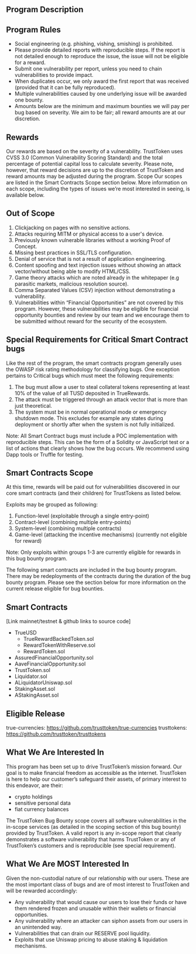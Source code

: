 ## Program Description

## Program Rules

- Social engineering (e.g. phishing, vishing, smishing) is prohibited.
- Please provide detailed reports with reproducible steps. If the report is not detailed enough to reproduce the issue, the issue will not be eligible for a reward.
- Submit one vulnerability per report, unless you need to chain vulnerabilities to provide impact.
- When duplicates occur, we only award the first report that was received (provided that it can be fully reproduced).
- Multiple vulnerabilities caused by one underlying issue will be awarded one bounty.
- Amounts below are the minimum and maximum bounties we will pay per bug based on severity. We aim to be fair; all reward amounts are at our discretion.

## Rewards
Our rewards are based on the severity of a vulnerability. TrustToken uses CVSS 3.0 (Common Vulnerability Scoring Standard) and the total percentage of potential capital loss to calculate severity. Please note, however, that reward decisions are up to the discretion of TrustToken and reward amounts may be adjusted during the program. 
Scope
Our scopes are listed in the Smart Contracts Scope section below. More information on each scope, including the types of issues we’re most interested in seeing, is available below.

## Out of Scope
1. Clickjacking on pages with no sensitive actions.
2. Attacks requiring MITM or physical access to a user's device.
3. Previously known vulnerable libraries without a working Proof of Concept.
4. Missing best practices in SSL/TLS configuration.
5. Denial of service that is not a result of application engineering.
6. Content spoofing and text injection issues without showing an attack vector/without being able to modify HTML/CSS.
7. Game theory attacks which are noted already in the whitepaper (e.g parasitic markets, malicious resolution source).
8. Comma Separated Values (CSV) injection without demonstrating a vulnerability.
9. Vulnerabilities within “Financial Opportunities” are not covered by this program. However, these vulnerabilities may be eligible for financial opportunity bounties and review by our team and we encourage them to be submitted without reward for the security of the ecosystem.

## Special Requirements for Critical Smart Contract bugs
Like the rest of the program, the smart contracts program generally uses the OWASP risk rating methodology for classifying bugs. One exception pertains to Critical bugs which must meet the following requirements:

1. The bug must allow a user to steal collateral tokens representing at least 10% of the value of all TUSD deposited in TrueRewards.
2. The attack must be triggered through an attack vector that is more than just theoretical.
3. The system must be in normal operational mode or emergency shutdown mode. This excludes for example any states during deployment or shortly after when the system is not fully initialized.

Note: All Smart Contract bugs must include a POC implementation with reproducible steps. This can be the form of a Solidity or JavaScript test or a list of actions that clearly shows how the bug occurs. We recommend using Dapp tools or Truffle for testing.

## Smart Contracts Scope
At this time, rewards will be paid out for vulnerabilities discovered in our core smart contracts (and their children) for TrustTokens as listed below.

Exploits may be grouped as following:
1. Function-level (exploitable through a single entry-point)
2. Contract-level (combining multiple entry-points)
3. System-level (combining multiple contracts)
4. Game-level (attacking the incentive mechanisms) (currently not eligible for reward)

Note: Only exploits within groups 1-3 are currently eligible for rewards in this bug bounty program.

The following smart contracts are included in the bug bounty program. There may be redeployments of the contracts during the duration of the bug bounty program. Please see the section below for more information on the current release eligible for bug bounties.

## Smart Contracts
[Link mainnet/testnet & github links to source code]
- TrueUSD
   - TrueRewardBackedToken.sol
   - RewardTokenWithReserve.sol
   - RewardToken.sol
- AssuredFinancialOpportunity.sol
- AaveFinancialOpportunity.sol
- TrustToken.sol
- Liquidator.sol
- ALiquidatorUniswap.sol
- StakingAsset.sol
- AStakingAsset.sol

## Eligible Release
true-currencies: https://github.com/trusttoken/true-currencies
trusttokens: https://github.com/trusttoken/trusttokens

## What We Are Interested In
This program has been set up to drive TrustToken’s mission forward. Our goal is to make financial freedom as accessible as the internet. TrustToken is here to help our customer’s safeguard their assets, of primary interest to this endeavor, are their:
- crypto holdings
- sensitive personal data
- fiat currency balances

 The TrustToken Bug Bounty scope covers all software vulnerabilities in the in-scope services (as detailed in the scoping section of this bug bounty) provided by TrustToken. A valid report is any in-scope report that clearly demonstrates a software vulnerability that harms TrustToken or any of TrustToken’s customers and is reproducible (see special requirement).

## What We Are MOST Interested In
Given the non-custodial nature of our relationship with our users. These are the most important class of bugs and are of most interest to TrustToken and will be rewarded accordingly:
- Any vulnerability that would cause our users to lose their funds or have them rendered frozen and unusable within their wallets or financial opportunities.
- Any vulnerability where an attacker can siphon assets from our users in an unintended way.
- Vulnerabilities that can drain our RESERVE pool liquidity.
- Exploits that use Uniswap pricing to abuse staking & liquidation mechanisms.
